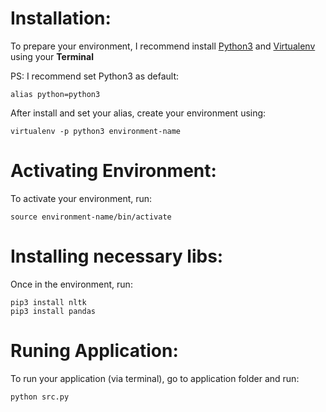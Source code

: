 # Installation:

To prepare your environment, I recommend install [Python3](https://linuxize.com/post/how-to-install-python-3-7-on-ubuntu-18-04/) and [Virtualenv](https://gist.github.com/Geoyi/d9fab4f609e9f75941946be45000632b) using your **Terminal**

PS: I recommend set Python3 as default:
```
alias python=python3
```

After install and set your alias, create your environment using:
```
virtualenv -p python3 environment-name
```

# Activating Environment:

To activate your environment, run:
```
source environment-name/bin/activate
```

# Installing necessary libs:

Once in the environment, run:
```
pip3 install nltk
pip3 install pandas
```

# Runing Application:

To run your application (via terminal), go to application folder and run:
```
python src.py
```
